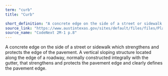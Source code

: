 ```yaml
---
term: "curb"
title: "Curb"

short_definition: "A concrete edge on the side of a street or sidewalk."
source_link: "https://www.austintexas.gov/sites/default/files/files/Planning/CodeNEXT/ALDC_PRD_23_LandDevelopmentCode_Combined_2017_0130_web.pdf"
source_name: "CodeNext 2M-1 p.8"
---
```

A concrete edge on the side of a street or sidewalk which strengthens and protects the edge of the pavement.
A vertical sloping structure located along the edge of a roadway, normally constructed integrally with the gutter, that strengthens and protects the pavement edge and clearly defines the pavement edge.
